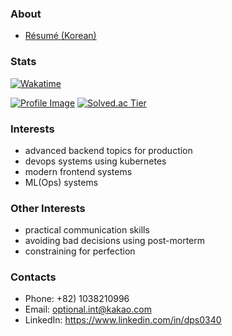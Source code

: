 ### About

 - [Résumé (Korean)](https://jiho-lee.notion.site/jiho-lee/Jiho-Lee-e2033eeaaf20408b8bec52b41710f592)

### Stats

[![Wakatime](https://wakatime.com/badge/user/9de25f4f-c88f-4413-beaa-30045b830f19.svg)](https://wakatime.com/@DPS0340)

[![Profile Image](https://github-readme-stats-dps0340.vercel.app/api?username=DPS0340&hide=contribs&count_private=true&show_icons=true&theme=radical&include_all_commits=true&custom_title=DPS0340's%20Github%20Stats)](https://github.com/DPS0340)
[![Solved.ac Tier](http://mazassumnida.wtf/api/v2/generate_badge?boj=a891)](https://solved.ac/profile/a891)

### Interests

 - advanced backend topics for production
 - devops systems using kubernetes
 - modern frontend systems
 - ML(Ops) systems

### Other Interests

 - practical communication skills
 - avoiding bad decisions using post-morterm
 - constraining for perfection

### Contacts

- Phone: +82) 1038210996
- Email: optional.int@kakao.com
- LinkedIn: https://www.linkedin.com/in/dps0340
